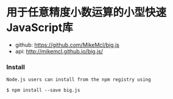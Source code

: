 # 用于任意精度小数运算的小型快速JavaScript库

* github: https://github.com/MikeMcl/big.js
* api: http://mikemcl.github.io/big.js/

### Install
```
Node.js users can install from the npm registry using

$ npm install --save big.js
```
